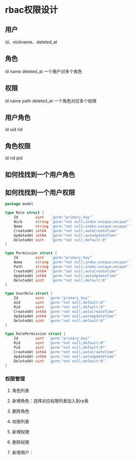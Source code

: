 # rbac权限设计
## 用户
id、nickname、deleted_at
## 角色
id name deleted_at
一个用户对多个角色
## 权限
id name path deleted_at
一个角色对应多个权限
## 用户角色
id uid rid
## 角色权限
id rid pid

## 如何找找到一个用户角色
## 如何找找到一个用户权限
```go
package model

type Role struct {
	Id        uint   `gorm:"primary_key"`
	Nick      string `gorm:"not null;index:unique;unique"`
	Name      string `gorm:"not null;index:unique;unique"`
	CreatedAt int64  `gorm:"not null;autoCreateTime"`
	UpdatedAt int64  `gorm:"not null;autoUpdateTime"`
	DeletedAt uint   `gorm:"not null;default:0"`
}

type Permission struct {
	Id        uint   `gorm:"primary_key"`
	Name      string `gorm:"not null;index:unique;unique"`
	Path      string `gorm:"not null;index:unique;unique"`
	CreatedAt int64  `gorm:"not null;autoCreateTime"`
	UpdatedAt int64  `gorm:"not null;autoUpdateTime"`
	DeletedAt uint   `gorm:"not null;default:0"`
}

type UserRole struct {
	Id        uint  `gorm:"primary_key"`
	Uid       uint  `gorm:"not null;default:0"`
	Rid       uint  `gorm:"not null;default:0"`
	CreatedAt int64 `gorm:"not null;autoCreateTime"`
	UpdatedAt int64 `gorm:"not null;autoUpdateTime"`
	DeletedAt uint  `gorm:"not null;default:0"`
}

type RolePermission struct {
	Id        uint  `gorm:"primary_key"`
	Rid       uint  `gorm:"not null;default:0"`
	Pid       uint  `gorm:"not null;default:0"`
	CreatedAt int64 `gorm:"not null;autoCreateTime"`
	UpdatedAt int64 `gorm:"not null;autoUpdateTime"`
	DeletedAt uint  `gorm:"not null;default:0"`
}

```

### 权限管理
1. 角色列表
2. 新增角色：选择对应权限列表加入到rp表
3. 删除角色

4. 权限列表
5. 新增权限
6. 删除权限

7. 新增用户：

